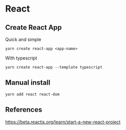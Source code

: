 # React

## Create React App

Quick and simple  

`yarn create react-app <app-name>`

With typescript  

`yarn create react-app --template typescript`

## Manual install

`yarn add react react-dom`

## References

https://beta.reactjs.org/learn/start-a-new-react-project

